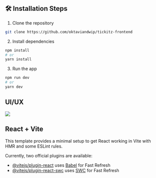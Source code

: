 ## 🛠️ Installation Steps

1. Clone the repository

```bash
git clone https://github.com/oktaviandwip/tickitz-frontend
```

2. Install dependencies

```bash
npm install
# or
yarn install
```

3. Run the app

```bash
npm run dev
# or
yarn dev
```

## UI/UX
<img src="./src/assets/tickitz - home.png">

## React + Vite

This template provides a minimal setup to get React working in Vite with HMR and some ESLint rules.

Currently, two official plugins are available:

- [@vitejs/plugin-react](https://github.com/vitejs/vite-plugin-react/blob/main/packages/plugin-react/README.md) uses [Babel](https://babeljs.io/) for Fast Refresh
- [@vitejs/plugin-react-swc](https://github.com/vitejs/vite-plugin-react-swc) uses [SWC](https://swc.rs/) for Fast Refresh
